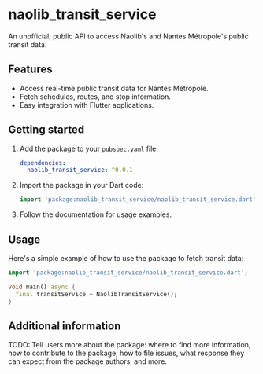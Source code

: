 # naolib_transit_service

An unofficial, public API to access Naolib's and Nantes Métropole's public transit data.

## Features

- Access real-time public transit data for Nantes Métropole.
- Fetch schedules, routes, and stop information.
- Easy integration with Flutter applications.

## Getting started

1. Add the package to your `pubspec.yaml` file:
   ```yaml
   dependencies:
     naolib_transit_service: ^0.0.1
   ```

2. Import the package in your Dart code:
   ```dart
   import 'package:naolib_transit_service/naolib_transit_service.dart';
   ```

3. Follow the documentation for usage examples.

## Usage

Here's a simple example of how to use the package to fetch transit data:

```dart
import 'package:naolib_transit_service/naolib_transit_service.dart';

void main() async {
  final transitService = NaolibTransitService();
}
```

## Additional information

TODO: Tell users more about the package: where to find more information, how to
contribute to the package, how to file issues, what response they can expect
from the package authors, and more.